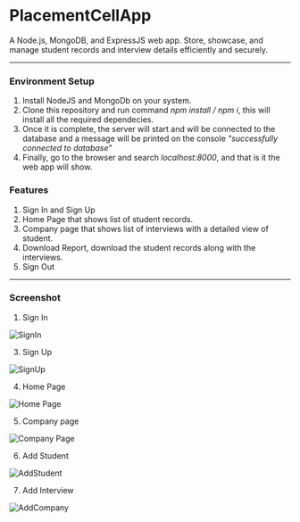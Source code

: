 # PlacementCellApp
A Node.js, MongoDB, and ExpressJS web app. Store, showcase, and manage student records and interview details efficiently and securely.

<hr>

### Environment Setup

1. Install NodeJS and MongoDb on your system.
2. Clone this repository and run command *npm install / npm i*, this will install all the required dependecies.
3. Once it is complete, the server will start and will be connected to the database and a message will be printed on the console *"successfully connected to database"*
4. Finally, go to the browser and search *localhost:8000*, and that is it the web app will show.

### Features

1. Sign In and Sign Up
2. Home Page that shows list of student records.
3. Company page that shows list of interviews with a detailed view of student.
4. Download Report, download the student records along with the interviews.
5. Sign Out

***

### Screenshot

1. Sign In

![SignIn](https://github.com/RohitSaini11/PlacementCellApp/assets/83053647/c41394c3-cae1-4370-a1d3-58dc8866e530)

3. Sign Up

![SignUp](https://github.com/RohitSaini11/PlacementCellApp/assets/83053647/ccf01faa-3d6a-4822-81af-f5b686dd2d8c)

4. Home Page

![Home Page](https://github.com/RohitSaini11/PlacementCellApp/assets/83053647/085bfe44-80b0-4805-ab5d-1827d3991e16)

5. Company page

![Company Page](https://github.com/RohitSaini11/PlacementCellApp/assets/83053647/4ef20780-8453-4c63-b46d-90ac50ad7b96)

6. Add Student

![AddStudent](https://github.com/RohitSaini11/PlacementCellApp/assets/83053647/9c29a3c3-efa3-4866-a9b4-603e97dbe6b5)

7. Add Interview

![AddCompany](https://github.com/RohitSaini11/PlacementCellApp/assets/83053647/829d8f96-f93e-4ddd-bc27-3edec09f3b34)
